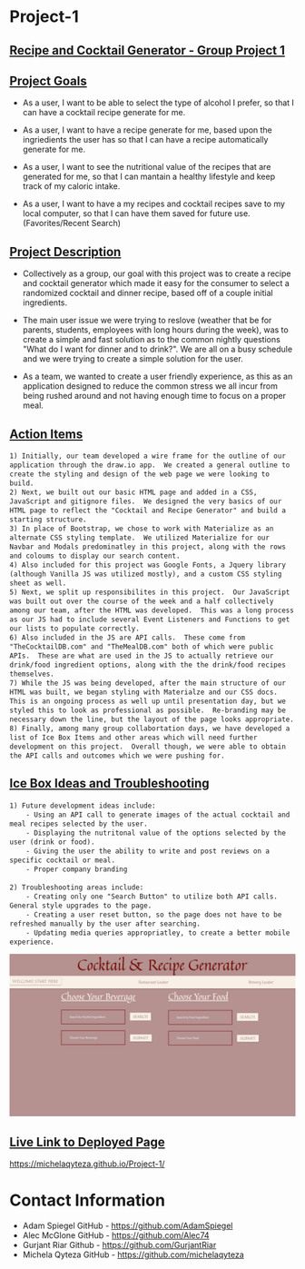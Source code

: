 # Project-1
## <u>Recipe and Cocktail Generator - Group Project 1</u>

## <u>Project Goals</u>

* As a user, I want to be able to select the type of alcohol I prefer,
so that I can have a cocktail recipe generate for me.

* As a user, I want to have a recipe generate for me, based upon the ingriedients the user has
so that I can have a recipe automatically generate for me.

* As a user, I want to see the nutritional value of the recipes that are generated for me,
so that I can mantain a healthy lifestyle and keep track of my caloric intake.

* As a user, I want to have a my recipes and cocktail recipes save to my local computer,
so that I can have them saved for future use.
(Favorites/Recent Search)

## <u>Project Description</u>

* Collectively as a group, our goal with this project was to create a recipe and cocktail generator which made it easy for the consumer to select a randomized cocktail and dinner recipe, based off of a couple initial ingredients.

* The main user issue we were trying to reslove (weather that be for parents, students, employees with long hours during the week), was to create a simple and fast solution as to the common nightly questions "What do I want for dinner and to drink?".  We are all on a busy schedule and we were trying to create a simple solution for the user.

* As a team, we wanted to create a user friendly experience, as this as an application designed to reduce the common stress we all incur from being rushed around and not having enough time to focus on a proper meal.

## <u>Action Items</u> 

    1) Initially, our team developed a wire frame for the outline of our application through the draw.io app.  We created a general outline to create the styling and design of the web page we were looking to build.
    2) Next, we built out our basic HTML page and added in a CSS, JavaScript and gitignore files.  We designed the very basics of our HTML page to reflect the "Cocktail and Recipe Generator" and build a starting structure.
    3) In place of Bootstrap, we chose to work with Materialize as an alternate CSS styling template.  We utilized Materialize for our Navbar and Modals predominatley in this project, along with the rows and coloums to display our search content.
    4) Also included for this project was Google Fonts, a Jquery library (although Vanilla JS was utilized mostly), and a custom CSS styling sheet as well.
    5) Next, we split up responsibilites in this project.  Our JavaScript was built out over the course of the week and a half collectively among our team, after the HTML was developed.  This was a long process as our JS had to include several Event Listeners and Functions to get our lists to populate correctly.
    6) Also included in the JS are API calls.  These come from "TheCocktailDB.com" and "TheMealDB.com" both of which were public APIs.  These are what are used in the JS to actually retrieve our drink/food ingredient options, along with the the drink/food recipes themselves.
    7) While the JS was being developed, after the main structure of our HTML was built, we began styling with Materialze and our CSS docs.  This is an ongoing process as well up until presentation day, but we styled this to look as professional as possible.  Re-branding may be necessary down the line, but the layout of the page looks appropriate.
    8) Finally, among many group collabortation days, we have developed a list of Ice Box Items and other areas which will need further development on this project.  Overall though, we were able to obtain the API calls and outcomes which we were pushing for. 

## <u>Ice Box Ideas and Troubleshooting</u> 
    1) Future development ideas include:
        - Using an API call to generate images of the actual cocktail and meal recipes selected by the user.
        - Displaying the nutritonal value of the options selected by the user (drink or food).
        - Giving the user the ability to write and post reviews on a specific cocktail or meal.
        - Proper company branding
    
    2) Troubleshooting areas include:
        - Creating only one "Search Button" to utilize both API calls. General style upgrades to the page.
        - Creating a user reset button, so the page does not have to be refreshed manually by the user after searching.
        - Updating media queries appropriatley, to create a better mobile experience.

![image of webpage](https://github.com/michelaqyteza/Project-1/blob/main/homepage.png?raw=true)


## <u>Live Link to Deployed Page</u>
 https://michelaqyteza.github.io/Project-1/

# Contact Information
* Adam Spiegel GitHub - https://github.com/AdamSpiegel
* Alec McGlone GitHub - https://github.com/Alec74
* Gurjant Riar Github - https://github.com/GurjantRiar
* Michela Qyteza GitHub - https://github.com/michelaqyteza 